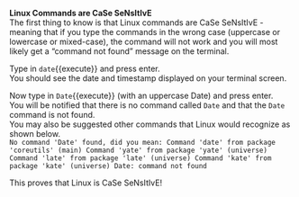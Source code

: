 __Linux Commands are CaSe SeNsItIvE__  
The first thing to know is that Linux commands are CaSe SeNsItIvE - meaning that if you type the commands in the wrong case (uppercase or lowercase or mixed-case), the command will not work and you will most likely get a “command not found” message on the terminal.  

Type in `date`{{execute}} and press enter.    
You should see the date and timestamp displayed on your terminal screen.  

Now type in `Date`{{execute}} (with an uppercase Date) and press enter.  
You will be notified that there is no command called `Date` and that the `Date` command is not found.  
You may also be suggested other commands that Linux would recognize as shown below.   
`No command 'Date' found, did you mean:
 Command 'date' from package 'coreutils' (main)
 Command 'yate' from package 'yate' (universe)
 Command 'late' from package 'late' (universe)
 Command 'kate' from package 'kate' (universe)
Date: command not found`

This proves that Linux is CaSe SeNsItIvE!
